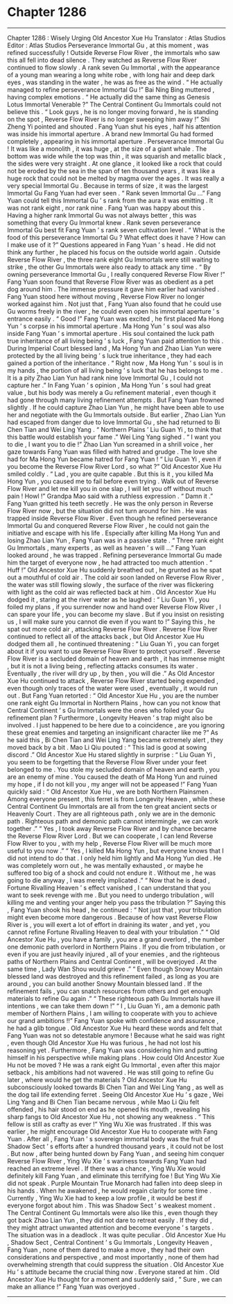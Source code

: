 
# Chapter 1286


---

Chapter 1286 : Wisely Urging Old Ancestor Xue Hu
Translator :
Atlas Studios
Editor :
Atlas Studios
Perseverance Immortal Gu , at this moment , was refined successfully !
Outside Reverse Flow River , the immortals who saw this all fell into dead silence .
They watched as Reverse Flow River continued to flow slowly . A rank seven Gu Immortal , with the appearance of a young man wearing a long white robe , with long hair and deep dark eyes , was standing in the water , he was as free as the wind .
“ He actually managed to refine perseverance Immortal Gu !” Bai Ning Bing muttered , having complex emotions .
“ He actually did the same thing as Genesis Lotus Immortal Venerable ?” The Central Continent Gu Immortals could not believe this .
“ Look guys , he is no longer moving forward , he is standing on the spot , Reverse Flow River is no longer sweeping him away !” Shi Zheng Yi pointed and shouted .
Fang Yuan shut his eyes , half his attention was inside his immortal aperture .
A brand new Immortal Gu had formed completely , appearing in his immortal aperture .
Perseverance Immortal Gu !
It was like a monolith , it was huge , at the size of a giant whale . The bottom was wide while the top was thin , it was squarish and metallic black , the sides were very straight . At one glance , it looked like a rock that could not be eroded by the sea in the span of ten thousand years , it was like a huge rock that could not be melted by magma over the ages .
It was really a very special Immortal Gu .
Because in terms of size , it was the largest Immortal Gu Fang Yuan had ever seen .
“ Rank seven Immortal Gu …”
Fang Yuan could tell this Immortal Gu ’ s rank from the aura it was emitting .
It was not rank eight , nor rank nine .
Fang Yuan was happy about this .
Having a higher rank Immortal Gu was not always better , this was something that every Gu Immortal knew .
Rank seven perseverance Immortal Gu best fit Fang Yuan ’ s rank seven cultivation level .
“ What is the food of this perseverance Immortal Gu ? What effect does it have ? How can I make use of it ?” Questions appeared in Fang Yuan ’ s head .
He did not think any further , he placed his focus on the outside world again .
Outside Reverse Flow River , the three rank eight Gu Immortals were still waiting to strike , the other Gu Immortals were also ready to attack any time .
“ By owning perseverance Immortal Gu , I really conquered Reverse Flow River !” Fang Yuan soon found that Reverse Flow River was as obedient as a pet dog around him .
The immense pressure it gave him earlier had vanished .
Fang Yuan stood here without moving , Reverse Flow River no longer worked against him .
Not just that , Fang Yuan also found that he could use Gu worms freely in the river , he could even open his immortal aperture ’ s entrance easily .
“ Good !” Fang Yuan was excited , he first placed Ma Hong Yun ’ s corpse in his immortal aperture .
Ma Hong Yun ’ s soul was also inside Fang Yuan ’ s immortal aperture .
His soul contained the luck path true inheritance of all living being ’ s luck , Fang Yuan paid attention to this . During Imperial Court blessed land , Ma Hong Yun and Zhao Lian Yun were protected by the all living being ’ s luck true inheritance , they had each gained a portion of the inheritance .
“ Right now , Ma Hong Yun ’ s soul is in my hands , the portion of all living being ’ s luck that he has belongs to me . It is a pity Zhao Lian Yun had rank nine love Immortal Gu , I could not capture her .”
In Fang Yuan ’ s opinion , Ma Hong Yun ’ s soul had great value , but his body was merely a Gu refinement material , even though it had gone through many living refinement attempts .
But Fang Yuan frowned slightly .
If he could capture Zhao Lian Yun , he might have been able to use her and negotiate with the Gu Immortals outside .
But earlier , Zhao Lian Yun had escaped from danger due to love Immortal Gu , she had returned to Bi Chen Tian and Wei Ling Yang .
“ Northern Plains ’ Liu Guan Yi , to think that this battle would establish your fame .” Wei Ling Yang sighed .
“ I want you to die , I want you to die !” Zhao Lian Yun screamed in a shrill voice , her gaze towards Fang Yuan was filled with hatred and grudge .
The love she had for Ma Hong Yun became hatred for Fang Yuan !
“ Liu Guan Yi , even if you become the Reverse Flow River Lord , so what ?” Old Ancestor Xue Hu smiled coldly .
“ Lad , you are quite capable . But this is it , you killed Ma Hong Yun , you caused me to fail before even trying . Walk out of Reverse Flow River and let me kill you in one slap , I will let you off without much pain ! Howl !” Grandpa Mao said with a ruthless expression .
“ Damn it .” Fang Yuan gritted his teeth secretly .
He was the only person in Reverse Flow River now , but the situation did not turn around for him .
He was trapped inside Reverse Flow River .
Even though he refined perseverance Immortal Gu and conquered Reverse Flow River , he could not gain the initiative and escape with his life .
Especially after killing Ma Hong Yun and losing Zhao Lian Yun , Fang Yuan was in a passive state .
“ Three rank eight Gu Immortals , many experts , as well as heaven ’ s will …” Fang Yuan looked around , he was trapped . Refining perseverance Immortal Gu made him the target of everyone now , he had attracted too much attention .
“ Huff !”
Old Ancestor Xue Hu suddenly breathed out , he grunted as he spat out a mouthful of cold air .
The cold air soon landed on Reverse Flow River , the water was still flowing slowly , the surface of the river was flickering with light as the cold air was reflected back at him .
Old Ancestor Xue Hu dodged it , staring at the river water as he laughed : “ Liu Guan Yi , you foiled my plans , if you surrender now and hand over Reverse Flow River , I can spare your life , you can become my slave . But if you insist on resisting us , I will make sure you cannot die even if you want to !”
Saying this , he spat out more cold air , attacking Reverse Flow River .
Reverse Flow River continued to reflect all of the attacks back , but Old Ancestor Xue Hu dodged them all , he continued threatening : “ Liu Guan Yi , you can forget about it if you want to use Reverse Flow River to protect yourself . Reverse Flow River is a secluded domain of heaven and earth , it has immense might , but it is not a living being , reflecting attacks consumes its water . Eventually , the river will dry up , by then , you will die .”
As Old Ancestor Xue Hu continued to attack , Reverse Flow River started being expended , even though only traces of the water were used , eventually , it would run out .
But Fang Yuan retorted : “ Old Ancestor Xue Hu , you are the number one rank eight Gu Immortal in Northern Plains , how can you not know that Central Continent ’ s Gu Immortals were the ones who foiled your Gu refinement plan ? Furthermore , Longevity Heaven ’ s trap might also be involved . I just happened to be here due to a coincidence , are you ignoring these great enemies and targeting an insignificant character like me ?”
As he said this , Bi Chen Tian and Wei Ling Yang became extremely alert , they moved back by a bit .
Mao Li Qiu pouted : “ This lad is good at sowing discord .”
Old Ancestor Xue Hu stared slightly in surprise : “ Liu Guan Yi , you seem to be forgetting that the Reverse Flow River under your feet belonged to me . You stole my secluded domain of heaven and earth , you are an enemy of mine . You caused the death of Ma Hong Yun and ruined my hope , if I do not kill you , my anger will not be appeased !”
Fang Yuan quickly said : “ Old Ancestor Xue Hu , we are both Northern Plainsmen . Among everyone present , this ferret is from Longevity Heaven , while these Central Continent Gu Immortals are all from the ten great ancient sects or Heavenly Court . They are all righteous path , only we are in the demonic path . Righteous path and demonic path cannot intermingle , we can work together .”
“ Yes , I took away Reverse Flow River and by chance became the Reverse Flow River Lord . But we can cooperate , I can lend Reverse Flow River to you , with my help , Reverse Flow River will be much more useful to you now .”
“ Yes , I killed Ma Hong Yun , but everyone knows that I did not intend to do that . I only held him lightly and Ma Hong Yun died . He was completely worn out , he was mentally exhausted , or maybe he suffered too big of a shock and could not endure it . Without me , he was going to die anyway , I was merely implicated .”
“ Now that he is dead , Fortune Rivalling Heaven ’ s effect vanished , I can understand that you want to seek revenge with me . But you need to undergo tribulation , will killing me and venting your anger help you pass the tribulation ?”
Saying this , Fang Yuan shook his head , he continued : “ Not just that , your tribulation might even become more dangerous . Because of how vast Reverse Flow River is , you will exert a lot of effort in draining its water , and yet , you cannot refine Fortune Rivalling Heaven to deal with your tribulation .”
“ Old Ancestor Xue Hu , you have a family , you are a grand overlord , the number one demonic path overlord in Northern Plains . If you die from tribulation , or even if you are just heavily injured , all of your enemies , and the righteous paths of Northern Plains and Central Continent , will be overjoyed . At the same time , Lady Wan Shou would grieve .”
“ Even though Snowy Mountain blessed land was destroyed and this refinement failed , as long as you are around , you can build another Snowy Mountain blessed land . If the refinement fails , you can snatch resources from others and get enough materials to refine Gu again .”
“ These righteous path Gu Immortals have ill intentions , we can take them down !”
“ I , Liu Guan Yi , am a demonic path member of Northern Plains , I am willing to cooperate with you to achieve our grand ambitions !!”
Fang Yuan spoke with confidence and assurance , he had a glib tongue .
Old Ancestor Xue Hu heard these words and felt that Fang Yuan was not so detestable anymore !
Because what he said was right , even though Old Ancestor Xue Hu was furious , he had not lost his reasoning yet . Furthermore , Fang Yuan was considering him and putting himself in his perspective while making plans .
How could Old Ancestor Xue Hu not be moved ?
He was a rank eight Gu Immortal , even after this major setback , his ambitions had not wavered . He was still going to refine Gu later , where would he get the materials ?
Old Ancestor Xue Hu subconsciously looked towards Bi Chen Tian and Wei Ling Yang , as well as the dog tail life extending ferret .
Seeing Old Ancestor Xue Hu ’ s gaze , Wei Ling Yang and Bi Chen Tian became nervous , while Mao Li Qiu felt offended , his hair stood on end as he opened his mouth , revealing his sharp fangs to Old Ancestor Xue Hu , not showing any weakness .
“ This fellow is still as crafty as ever !” Ying Wu Xie was frustrated .
If this was earlier , he might encourage Old Ancestor Xue Hu to cooperate with Fang Yuan . After all , Fang Yuan ’ s sovereign immortal body was the fruit of Shadow Sect ’ s efforts after a hundred thousand years , it could not be lost .
But now , after being hunted down by Fang Yuan , and seeing him conquer Reverse Flow River , Ying Wu Xie ’ s wariness towards Fang Yuan had reached an extreme level .
If there was a chance , Ying Wu Xie would definitely kill Fang Yuan , and eliminate this terrifying foe !
But Ying Wu Xie did not speak .
Purple Mountain True Monarch had fallen into deep sleep in his hands .
When he awakened , he would regain clarity for some time .
Currently , Ying Wu Xie had to keep a low profile , it would be best if everyone forgot about him .
This was Shadow Sect ’ s weakest moment .
The Central Continent Gu Immortals were also like this , even though they got back Zhao Lian Yun , they did not dare to retreat easily . If they did , they might attract unwanted attention and become everyone ’ s targets .
The situation was in a deadlock .
It was quite peculiar .
Old Ancestor Xue Hu , Shadow Sect , Central Continent ’ s Gu Immortals , Longevity Heaven , Fang Yuan , none of them dared to make a move , they had their own considerations and perspective , and most importantly , none of them had overwhelming strength that could suppress the situation .
Old Ancestor Xue Hu ’ s attitude became the crucial thing now .
Everyone stared at him .
Old Ancestor Xue Hu thought for a moment and suddenly said , “ Sure , we can make an alliance !”
Fang Yuan was overjoyed .

---

